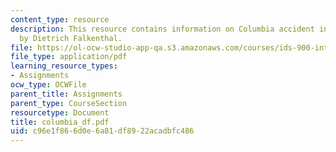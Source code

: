 ```yaml
---
content_type: resource
description: This resource contains information on Columbia accident investigation
  by Dietrich Falkenthal.
file: https://ol-ocw-studio-app-qa.s3.amazonaws.com/courses/ids-900-integrating-doctoral-seminar-on-emerging-technologies-fall-2005/c96e1f866d0e6a81df8922acadbfc486_columbia_df.pdf
file_type: application/pdf
learning_resource_types:
- Assignments
ocw_type: OCWFile
parent_title: Assignments
parent_type: CourseSection
resourcetype: Document
title: columbia_df.pdf
uid: c96e1f86-6d0e-6a81-df89-22acadbfc486
---
```

